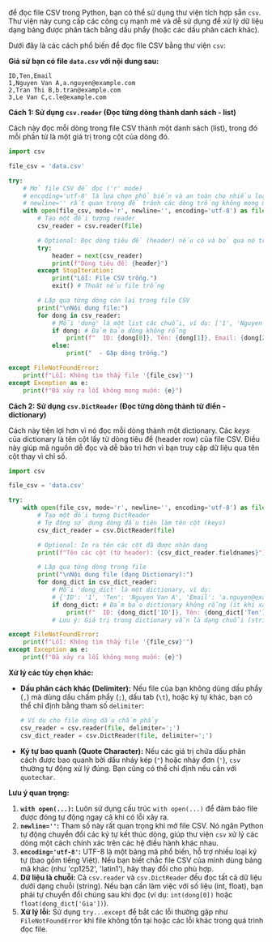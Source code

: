 để đọc file CSV trong Python, bạn có thể sử dụng thư viện tích hợp sẵn `csv`. Thư viện này cung cấp các công cụ mạnh mẽ và dễ sử dụng để xử lý dữ liệu dạng bảng được phân tách bằng dấu phẩy (hoặc các dấu phân cách khác).

Dưới đây là các cách phổ biến để đọc file CSV bằng thư viện `csv`:

**Giả sử bạn có file `data.csv` với nội dung sau:**

```csv
ID,Ten,Email
1,Nguyen Van A,a.nguyen@example.com
2,Tran Thi B,b.tran@example.com
3,Le Van C,c.le@example.com
```

**Cách 1: Sử dụng `csv.reader` (Đọc từng dòng thành danh sách - list)**

Cách này đọc mỗi dòng trong file CSV thành một danh sách (list), trong đó mỗi phần tử là một giá trị trong cột của dòng đó.

```python
import csv

file_csv = 'data.csv'

try:
    # Mở file CSV để đọc ('r' mode)
    # encoding='utf-8' là lựa chọn phổ biến và an toàn cho nhiều loại dữ liệu
    # newline='' rất quan trọng để tránh các dòng trống không mong muốn khi đọc
    with open(file_csv, mode='r', newline='', encoding='utf-8') as file:
        # Tạo một đối tượng reader
        csv_reader = csv.reader(file)

        # Optional: Đọc dòng tiêu đề (header) nếu có và bỏ qua nó trong vòng lặp
        try:
            header = next(csv_reader)
            print(f"Dòng tiêu đề: {header}")
        except StopIteration:
            print("Lỗi: File CSV trống.")
            exit() # Thoát nếu file trống

        # Lặp qua từng dòng còn lại trong file CSV
        print("\nNội dung file:")
        for dong in csv_reader:
            # Mỗi 'dong' là một list các chuỗi, ví dụ: ['1', 'Nguyen Van A', 'a.nguyen@example.com']
            if dong: # Đảm bảo dòng không rỗng
                print(f"  ID: {dong[0]}, Tên: {dong[1]}, Email: {dong[2]}")
            else:
                print("  - Gặp dòng trống.")

except FileNotFoundError:
    print(f"Lỗi: Không tìm thấy file '{file_csv}'")
except Exception as e:
    print(f"Đã xảy ra lỗi không mong muốn: {e}")
```

**Cách 2: Sử dụng `csv.DictReader` (Đọc từng dòng thành từ điển - dictionary)**

Cách này tiện lợi hơn vì nó đọc mỗi dòng thành một dictionary. Các *keys* của dictionary là tên cột lấy từ dòng tiêu đề (header row) của file CSV. Điều này giúp mã nguồn dễ đọc và dễ bảo trì hơn vì bạn truy cập dữ liệu qua tên cột thay vì chỉ số.

```python
import csv

file_csv = 'data.csv'

try:
    with open(file_csv, mode='r', newline='', encoding='utf-8') as file:
        # Tạo một đối tượng DictReader
        # Tự động sử dụng dòng đầu tiên làm tên cột (keys)
        csv_dict_reader = csv.DictReader(file)

        # Optional: In ra tên các cột đã được nhận dạng
        print(f"Tên các cột (từ header): {csv_dict_reader.fieldnames}")

        # Lặp qua từng dòng trong file
        print("\nNội dung file (dạng Dictionary):")
        for dong_dict in csv_dict_reader:
            # Mỗi 'dong_dict' là một dictionary, ví dụ:
            # {'ID': '1', 'Ten': 'Nguyen Van A', 'Email': 'a.nguyen@example.com'}
            if dong_dict: # Đảm bảo dictionary không rỗng (ít khi xảy ra với DictReader)
                print(f"  ID: {dong_dict['ID']}, Tên: {dong_dict['Ten']}, Email: {dong_dict['Email']}")
            # Lưu ý: Giá trị trong dictionary vẫn là dạng chuỗi (string)

except FileNotFoundError:
    print(f"Lỗi: Không tìm thấy file '{file_csv}'")
except Exception as e:
    print(f"Đã xảy ra lỗi không mong muốn: {e}")

```

**Xử lý các tùy chọn khác:**

* **Dấu phân cách khác (Delimiter):** Nếu file của bạn không dùng dấu phẩy (`,`) mà dùng dấu chấm phẩy (`;`), dấu tab (`\t`), hoặc ký tự khác, bạn có thể chỉ định bằng tham số `delimiter`:
    ```python
    # Ví dụ cho file dùng dấu chấm phẩy
    csv_reader = csv.reader(file, delimiter=';')
    csv_dict_reader = csv.DictReader(file, delimiter=';')
    ```
* **Ký tự bao quanh (Quote Character):** Nếu các giá trị chứa dấu phân cách được bao quanh bởi dấu nháy kép (`"`) hoặc nháy đơn (`'`), `csv` thường tự động xử lý đúng. Bạn cũng có thể chỉ định nếu cần với `quotechar`.

**Lưu ý quan trọng:**

1.  **`with open(...)`:** Luôn sử dụng cấu trúc `with open(...)` để đảm bảo file được đóng tự động ngay cả khi có lỗi xảy ra.
2.  **`newline=''`:** Tham số này rất quan trọng khi mở file CSV. Nó ngăn Python tự động chuyển đổi các ký tự kết thúc dòng, giúp thư viện `csv` xử lý các dòng một cách chính xác trên các hệ điều hành khác nhau.
3.  **`encoding='utf-8'`:** UTF-8 là một bảng mã phổ biến, hỗ trợ nhiều loại ký tự (bao gồm tiếng Việt). Nếu bạn biết chắc file CSV của mình dùng bảng mã khác (như 'cp1252', 'latin1'), hãy thay đổi cho phù hợp.
4.  **Dữ liệu là chuỗi:** Cả `csv.reader` và `csv.DictReader` đều đọc tất cả dữ liệu dưới dạng chuỗi (string). Nếu bạn cần làm việc với số liệu (int, float), bạn phải tự chuyển đổi chúng sau khi đọc (ví dụ: `int(dong[0])` hoặc `float(dong_dict['Gia'])`).
5.  **Xử lý lỗi:** Sử dụng `try...except` để bắt các lỗi thường gặp như `FileNotFoundError` khi file không tồn tại hoặc các lỗi khác trong quá trình đọc file.

